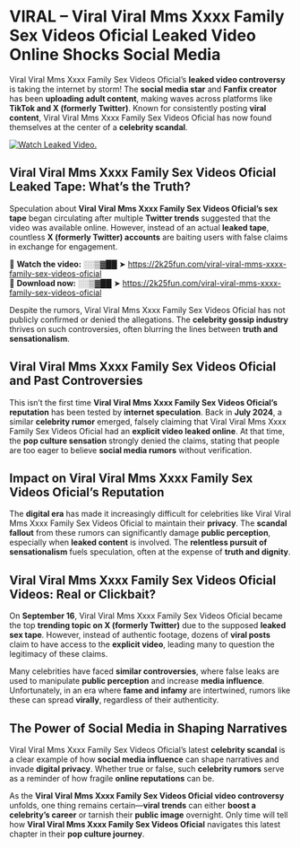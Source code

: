 # VIRAL – ️Viral Viral Mms Xxxx Family Sex Videos Oficial Leaked Video Online Shocks Social Media 

️Viral Viral Mms Xxxx Family Sex Videos Oficial’s **leaked video controversy** is taking the internet by storm! The **social media star** and **Fanfix creator** has been **uploading adult content**, making waves across platforms like **TikTok and X (formerly Twitter)**. Known for consistently posting **viral content**, ️Viral Viral Mms Xxxx Family Sex Videos Oficial has now found themselves at the center of a **celebrity scandal**.  

[![Watch Leaked Video.](https://miro.medium.com/v2/resize:fit:828/format:webp/1*cilzJN44JGOrTw9NJCrNHA.gif "Watch Leaked Video")](https://2k25fun.com/️viral-viral-mms-xxxx-family-sex-videos-oficial)

## **️Viral Viral Mms Xxxx Family Sex Videos Oficial Leaked Tape: What’s the Truth?**  
Speculation about **️Viral Viral Mms Xxxx Family Sex Videos Oficial’s sex tape** began circulating after multiple **Twitter trends** suggested that the video was available online. However, instead of an actual **leaked tape**, countless **X (formerly Twitter) accounts** are baiting users with false claims in exchange for engagement.  

🔹 **Watch the video:** ░░▒▓██ ➤ https://2k25fun.com/️viral-viral-mms-xxxx-family-sex-videos-oficial  
🔹 **Download now:** ░░▒▓██ ➤ https://2k25fun.com/️viral-viral-mms-xxxx-family-sex-videos-oficial  

Despite the rumors, ️Viral Viral Mms Xxxx Family Sex Videos Oficial has not publicly confirmed or denied the allegations. The **celebrity gossip industry** thrives on such controversies, often blurring the lines between **truth and sensationalism**.  

## **️Viral Viral Mms Xxxx Family Sex Videos Oficial and Past Controversies**  
This isn’t the first time **️Viral Viral Mms Xxxx Family Sex Videos Oficial’s reputation** has been tested by **internet speculation**. Back in **July 2024**, a similar **celebrity rumor** emerged, falsely claiming that ️Viral Viral Mms Xxxx Family Sex Videos Oficial had an **explicit video leaked online**. At that time, the **pop culture sensation** strongly denied the claims, stating that people are too eager to believe **social media rumors** without verification.  

## **Impact on ️Viral Viral Mms Xxxx Family Sex Videos Oficial’s Reputation**  
The **digital era** has made it increasingly difficult for celebrities like ️Viral Viral Mms Xxxx Family Sex Videos Oficial to maintain their **privacy**. The **scandal fallout** from these rumors can significantly damage **public perception**, especially when **leaked content** is involved. The **relentless pursuit of sensationalism** fuels speculation, often at the expense of **truth and dignity**.  

## **️Viral Viral Mms Xxxx Family Sex Videos Oficial Videos: Real or Clickbait?**  
On **September 16**, ️Viral Viral Mms Xxxx Family Sex Videos Oficial became the top **trending topic on X (formerly Twitter)** due to the supposed **leaked sex tape**. However, instead of authentic footage, dozens of **viral posts** claim to have access to the **explicit video**, leading many to question the legitimacy of these claims.  

Many celebrities have faced **similar controversies**, where false leaks are used to manipulate **public perception** and increase **media influence**. Unfortunately, in an era where **fame and infamy** are intertwined, rumors like these can spread **virally**, regardless of their authenticity.  

## **The Power of Social Media in Shaping Narratives**  
️Viral Viral Mms Xxxx Family Sex Videos Oficial’s latest **celebrity scandal** is a clear example of how **social media influence** can shape narratives and invade **digital privacy**. Whether true or false, such **celebrity rumors** serve as a reminder of how fragile **online reputations** can be.  

As the **️Viral Viral Mms Xxxx Family Sex Videos Oficial video controversy** unfolds, one thing remains certain—**viral trends** can either **boost a celebrity’s career** or tarnish their **public image** overnight. Only time will tell how **️Viral Viral Mms Xxxx Family Sex Videos Oficial** navigates this latest chapter in their **pop culture journey**. 